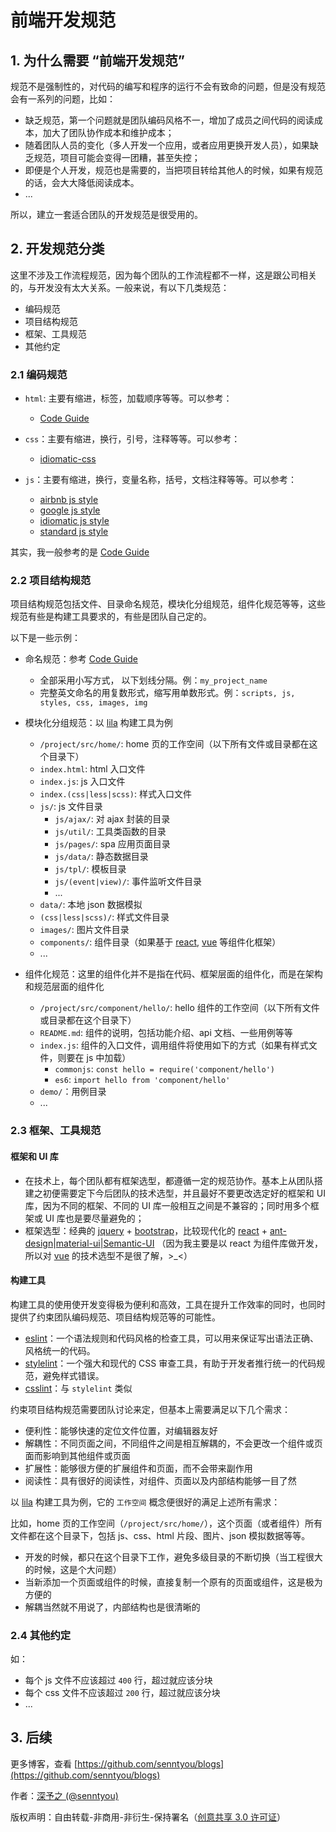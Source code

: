 # 前端开发规范

## 1. 为什么需要 “前端开发规范”

规范不是强制性的，对代码的编写和程序的运行不会有致命的问题，但是没有规范会有一系列的问题，比如：

- 缺乏规范，第一个问题就是团队编码风格不一，增加了成员之间代码的阅读成本，加大了团队协作成本和维护成本；
- 随着团队人员的变化（多人开发一个应用，或者应用更换开发人员），如果缺乏规范，项目可能会变得一团糟，甚至失控；
- 即便是个人开发，规范也是需要的，当把项目转给其他人的时候，如果有规范的话，会大大降低阅读成本。
- ...

所以，建立一套适合团队的开发规范是很受用的。

## 2. 开发规范分类

这里不涉及工作流程规范，因为每个团队的工作流程都不一样，这是跟公司相关的，与开发没有太大关系。一般来说，有以下几类规范：

- 编码规范
- 项目结构规范
- 框架、工具规范
- 其他约定

### 2.1 编码规范

- `html`: 主要有缩进，标签，加载顺序等等。可以参考：

  - [Code Guide](http://imweb.github.io/CodeGuide/)

- `css`：主要有缩进，换行，引号，注释等等。可以参考：

  - [idiomatic-css](https://github.com/necolas/idiomatic-css)

- `js`：主要有缩进，换行，变量名称，括号，文档注释等等。可以参考：
  - [airbnb js style](https://github.com/airbnb/javascript)
  - [google js style](https://google.github.io/styleguide/jsguide.html)
  - [idiomatic js style](https://github.com/rwaldron/idiomatic.js)
  - [standard js style](https://github.com/standard/standard)

其实，我一般参考的是 [Code Guide](http://imweb.github.io/CodeGuide/)

### 2.2 项目结构规范

项目结构规范包括文件、目录命名规范，模块化分组规范，组件化规范等等，这些规范有些是构建工具要求的，有些是团队自己定的。

以下是一些示例：

- 命名规范：参考 [Code Guide](http://imweb.github.io/CodeGuide/)

  - 全部采用小写方式， 以下划线分隔。例：`my_project_name`
  - 完整英文命名的用复数形式，缩写用单数形式。例：`scripts, js, styles, css, images, img`

- 模块化分组规范：以 [lila](https://github.com/senntyou/lila) 构建工具为例
  - `/project/src/home/`: home 页的工作空间（以下所有文件或目录都在这个目录下）
  - `index.html`: html 入口文件
  - `index.js`: js 入口文件
  - `index.(css|less|scss)`: 样式入口文件
  - `js/`: js 文件目录
    - `js/ajax/`: 对 ajax 封装的目录
    - `js/util/`: 工具类函数的目录
    - `js/pages/`: spa 应用页面目录
    - `js/data/`: 静态数据目录
    - `js/tpl/`: 模板目录
    - `js/(event|view)/`: 事件监听文件目录
    - ...
  - `data/`: 本地 json 数据模拟
  - `(css|less|scss)/`: 样式文件目录
  - `images/`: 图片文件目录
  - `components/`: 组件目录（如果基于 [react](https://github.com/facebook/react), [vue](https://github.com/vuejs/vue) 等组件化框架）
  - ...
- 组件化规范：这里的组件化并不是指在代码、框架层面的组件化，而是在架构和规范层面的组件化
  - `/project/src/component/hello/`: hello 组件的工作空间（以下所有文件或目录都在这个目录下）
  - `README.md`: 组件的说明，包括功能介绍、api 文档、一些用例等等
  - `index.js`: 组件的入口文件，调用组件将使用如下的方式（如果有样式文件，则要在 js 中加载）
    - `commonjs`: `const hello = require('component/hello')`
    - `es6`: `import hello from 'component/hello'`
  - `demo/`：用例目录
  - ...

### 2.3 框架、工具规范

#### 框架和 UI 库

- 在技术上，每个团队都有框架选型，都遵循一定的规范协作。基本上从团队搭建之初便需要定下今后团队的技术选型，并且最好不要更改选定好的框架和 UI 库，因为不同的框架、不同的 UI 库一般相互之间是不兼容的；同时用多个框架或 UI 库也是要尽量避免的；
- 框架选型：经典的 [jquery](https://github.com/jquery/jquery) + [bootstrap](https://github.com/twbs/bootstrap)，比较现代化的 [react](https://github.com/facebook/react) + [ant-design](https://github.com/ant-design/ant-design)|[material-ui](https://github.com/mui-org/material-ui)|[Semantic-UI](https://github.com/Semantic-Org/Semantic-UI) （因为我主要是以 react 为组件库做开发，所以对 [vue](https://github.com/vuejs/vue) 的技术选型不是很了解，>\_<）

#### 构建工具

构建工具的使用使开发变得极为便利和高效，工具在提升工作效率的同时，也同时提供了约束团队编码规范、项目结构规范等的可能性。

- [eslint](https://github.com/eslint/eslint)：一个语法规则和代码风格的检查工具，可以用来保证写出语法正确、风格统一的代码。
- [stylelint](https://github.com/stylelint/stylelint)：一个强大和现代的 CSS 审查工具，有助于开发者推行统一的代码规范，避免样式错误。
- [csslint](https://github.com/CSSLint/csslint)：与 `stylelint` 类似

约束项目结构规范需要团队讨论来定，但基本上需要满足以下几个需求：

- 便利性：能够快速的定位文件位置，对编辑器友好
- 解耦性：不同页面之间，不同组件之间是相互解耦的，不会更改一个组件或页面而影响到其他组件或页面
- 扩展性：能够很方便的扩展组件和页面，而不会带来副作用
- 阅读性：具有很好的阅读性，对组件、页面以及内部结构能够一目了然

以 [lila](https://github.com/senntyou/lila) 构建工具为例，它的 `工作空间` 概念便很好的满足上述所有需求：

比如，home 页的工作空间（`/project/src/home/`），这个页面（或者组件）所有文件都在这个目录下，包括 js、css、html 片段、图片、json 模拟数据等等。

- 开发的时候，都只在这个目录下工作，避免多级目录的不断切换（当工程很大的时候，这是个大问题）
- 当新添加一个页面或组件的时候，直接复制一个原有的页面或组件，这是极为方便的
- 解耦当然就不用说了，内部结构也是很清晰的

### 2.4 其他约定

如：

- 每个 js 文件不应该超过 `400` 行，超过就应该分块
- 每个 css 文件不应该超过 `200` 行，超过就应该分块
- ...

## 3. 后续

更多博客，查看 [https://github.com/senntyou/blogs](https://github.com/senntyou/blogs)

作者：[深予之 (@senntyou)](https://github.com/senntyou)

版权声明：自由转载-非商用-非衍生-保持署名（[创意共享 3.0 许可证](https://creativecommons.org/licenses/by-nc-nd/3.0/deed.zh)）
